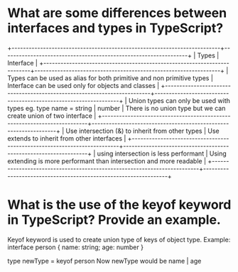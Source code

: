 # What are some differences between interfaces and types in TypeScript?

+-------------------------------------------------------------------------+-----------------------------------------------------------------+
| Types | Interface |
+-------------------------------------------------------------------------+-----------------------------------------------------------------+
| Types can be used as alias for both primitive and non primitive types | Interface can be used only for objects and classes |
+-------------------------------------------------------------------------+-----------------------------------------------------------------+
| Union types can only be used with types eg. type name = string | number | There is no union type but we can create union of two interface |
+-------------------------------------------------------------------------+-----------------------------------------------------------------+
| Use intersection (&) to inherit from other types | Use extends to inherit from other interfaces |
+-------------------------------------------------------------------------+-----------------------------------------------------------------+
| using intersection is less performant | Using extending is more performant than intersection and more readable |
+-------------------------------------------------------------------------+-----------------------------------------------------------------+

# What is the use of the keyof keyword in TypeScript? Provide an example.

Keyof keyword is used to create union type of keys of object type.
Example:
interface person {
name: string;
age: number
}

type newType = keyof person
Now newType would be name | age
